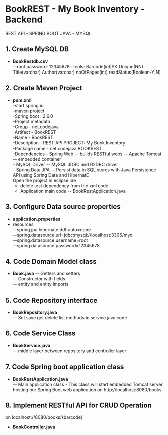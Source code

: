 # BookREST - My Book Inventory - Backend
REST API - SPRING BOOT JAVA - MYSQL
## 1. Create MySQL DB
- **BookRestdb.csv**  
--root password: 12345678
--cols: Barcode(int|PK|Unique|NN) 
		Title(varchar)
		Author(varchar)
		noOfPages(int)
		readStatus(Boolean-Y|N)
## 2. Create Maven Project
- **pom.xml**  
-start.spring.io  
-maven project  
-Spring boot : 2.6.0  
-Project metadata  
	-Group - net.codejava  
	-Artifact - BookREST  
	-Name - BookREST  
	-Description - REST API PROJECT: My Book Inventory  
	-Package name - net.codejava.BOOKREST  
	-Dependencies - Spring Web -- builds RESTful webs -- Apache Tomcat -- embedded container  
				  - MySQL Driver -- MySQL JDBC and R2DBC driver  
				  - Spring Data JPA -- Persist data in SQL stores with Java Persistence API using Spring Data and HibernatE  
Open the project in eclipse ide
	- delete test dependency from the xml code
	- Application main code -- BookRestApplication.java
## 3. Configure Data source properties
- **application.properties**  
- resources   
--spring.jpa.hibernate.ddl-auto=none  
--spring.datasource.url=jdbc:mysql://localhost:3306/myd  
--spring.datasource.username=root  
--spring.datasource.password=12345678
## 4. Code Domain Model class
- **Book.java**
-- Getters and setters  
-- Constructor with fields  
-- entity and entity imports  
## 5. Code Repository interface
- **BookRepository.java**  
-- Set save get delete list methods in service.java code
## 6. Code Service Class  
- **BookService.java**  
-- middle layer between repository and controller layer
## 7. Code Spring boot application class
- **BookRestApplication.java**  
-- Main application class - This class will start embedded Tomcat server hosting our Spring Boot web application on http://localhost:8080/books  
## 8. Implement RESTful API for CRUD Operation 
on localhost://8080/books/{barcode}
- **BookController.java**  
